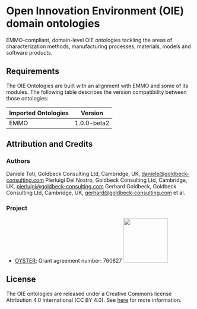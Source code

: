# Open Innovation Environment (OIE) domain ontologies

EMMO-compliant, domain-level OIE ontologies tackling the areas of characterization methods, manufacturing processes, materials, models and software products. 

## Requirements

The OIE Ontologies are built with an alignment with EMMO and some of its modules. The following table describes the version compatibility between those ontologies:

| Imported Ontologies | Version           |
| ------------------- | ----------------- |
| EMMO                | 1.0.0-beta2       |

## Attribution and Credits

### Authors
Daniele Toti, Goldbeck Consulting Ltd, Cambridge, UK, daniele@goldbeck-consulting.com
Pierluigi Del Nostro, Goldbeck Consulting Ltd, Cambridge, UK, pierluigi@goldbeck-consulting.com
Gerhard Goldbeck, Goldbeck Consulting Ltd, Cambridge, UK, gerhard@goldbeck-consulting.com
et al.

### Project
- [OYSTER](https://www.oyster-project.eu/); Grant agreement number: 760827 <img src="https://www.oyster-project.eu/wp-content/uploads/2018/02/oyster-web-logo2.png"  width="120">

## License

The OIE ontologies are released under a Creative Commons license Attribution 4.0 International (CC BY 4.0). See [here](https://creativecommons.org/licenses/by/4.0/legalcode) for more information.
